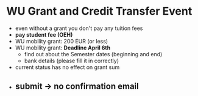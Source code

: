 # WU Grant and Credit Transfer Event
- even without a grant you don't pay any tuition fees
- **pay student fee (OEH)**
- WU mobility grant: 200 EUR (or less)
- WU mobility grant: **Deadline April 6th**
	- find out about the Semester dates (beginning and end)
	- bank details (please fill it in correctly)
- current status has no effect on grant sum
- submit -> no confirmation email
	- 